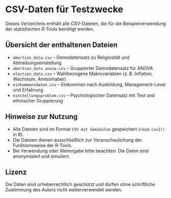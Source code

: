 # CSV-Daten für Testzwecke

Dieses Verzeichnis enthält alle CSV-Dateien, die für die Beispielverwendung der statistischen R-Tools benötigt werden.

## Übersicht der enthaltenen Dateien

- `abortion_data.csv` – Demodatensatz zu Religiosität und Abtreibungseinstellung
- `abortion_data_anova.csv` – Gruppierter Demodatensatz für ANOVA
- `election_data.csv` – Wahlbezogene Makrovariablen (z. B. Inflation, Wachstum, Amtsinhaber)
- `einkommensdaten.csv` – Einkommen nach Ausbildung, Management-Level und Erfahrung
- `einstellungsproblem.csv` – Psychologischer Datensatz mit Test und ethnischer Gruppierung

## Hinweise zur Nutzung

- Alle Dateien sind im Format `CSV mit Semikolon` gespeichert (`read.csv2()` in R).
- Die Dateien dienen ausschließlich zur Veranschaulichung der Funktionsweise der R-Tools.
- Bei Verwendung oder Weitergabe bitte beachten: Die Daten sind anonymisiert und simuliert.

## Lizenz

Die Daten sind urheberrechtlich geschützt und dürfen ohne schriftliche Zustimmung des Autors nicht weiterverwendet werden.
